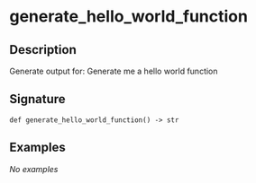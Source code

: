 # generate_hello_world_function

## Description
Generate output for: Generate me a hello world function

## Signature
```
def generate_hello_world_function() -> str
```

## Examples
_No examples_
